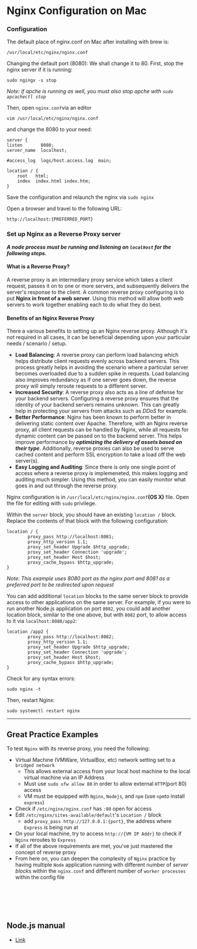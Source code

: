 # Nginx Configuration on Mac

### Configuration
The default place of nginx.conf on Mac after installing with brew is:
```
/usr/local/etc/nginx/nginx.conf
```

Changing the default port (8080):
We shall change it to 80. First, stop the nginx server if it is running:
```shell
sudo ngingx -s stop
```
*Note: if apche is running as well, you must also stop apche with `sudo apcachectl stop`*

Then, open `nginx.conf`via an editor
```shell
vim /usr/local/etc/nginx/nginx.conf
```
and change the 8080 to your need:
```
server {
listen       8080;
server_name  localhost;

#access_log  logs/host.access.log  main;

location / {
    root   html;
    index  index.html index.htm;
}
```

Save the configuration and relaunch the nginx via `sudo nginx`

Open a browser and travel to the following URL:
```
http://localhost:{PREFERRED_PORT}
```

### Set up Nginx as a Reverse Proxy server
***A node process must be running and listening on `localhost` for the following steps.***

#### What is a Reverse Proxy?
A reverse proxy is an intermediary proxy service which takes a client request, passes it on to one or more servers, and subsequently delivers the server's response to the client. A common reverse proxy configuring is to put **Nginx in front of a web server**.
Using this method will allow both web servers to work together enabling each to do what they do best.

#### Benefits of an Nginx Reverse Proxy
There a various benefits to setting up an Nginx reverse proxy. Although it's not required in all cases, it can be beneficial depending upon your particular needs / scenario / setup.

- **Load Balancing**: A reverse proxy can perform load balancing which helps distribute client requests evenly across backend servers. This process greatly helps in avoiding the scenario where a particular server becomes overloaded due to a sudden spike in requests. Load balancing also improves redundancy as if one server goes down, the reverse proxy will simply reroute requests to a different server.
- **Increased Security**: A reverse proxy also acts as a line of defense for your backend servers. Configuring a reverse proxy ensures that the identity of your backend servers remains unknown. This can greatly help in protecting your servers from attacks such as *DDoS* for example.
- **Better Performance**: Nginx has been known to perform better in delivering static content over Apache. Therefore, with an Nginx reverse proxy, all client requests can be handled by Nginx, while all requests for dynamic content can be passed on to the backend server. This helps improve performance by ***optimizing the delivery of assets based on their type***. Additionally, reverse proxies can also be used to serve cached content and perform SSL encryption to take a load off the web server(s).
- **Easy Logging and Auditing**: Since there is only one single point of access where a reverse proxy is implemeneted, this makes logging and auditing much simpler. Using this method, you can easily monitor what goes in and out through the reverse proxy.

Nginx configuration is in `/usr/local/etc/nginx/nginx.conf`**(OS X)** file. Open the file for editing with `sudo` privilege.

Within the `server` block, you should have an existing `location /` block. Replace the contents of that block with the following configuration:
```
location / {
        proxy_pass http://localhost:8081;
        proxy_http_version 1.1;
        proxy_set_header Upgrade $http_upgrade;
        proxy_set_header Connection 'upgrade';
        proxy_set_header Host $host;
        proxy_cache_bypass $http_upgrade;
}
```
*Note: This example uses 8080 port as the nginx port and 8081 as a preferred port to be redirected upon request*

You can add additional `location` blocks to the same server block to provide access to other applications on the same server. For example, if you were to run another Node.js application on port `8082`, you could add another location block, similar to the one above, but with `8082` port, to allow access to it via `localhost:8080/app2`:

```
location /app2 {
        proxy_pass http://localhost:8082;
        proxy_http_version 1.1;
        proxy_set_header Upgrade $http_upgrade;
        proxy_set_header Connection 'upgrade';
        proxy_set_header Host $host;
        proxy_cache_bypass $http_upgrade;
}
```

Check for any syntax errors:
```shell
sudo nginx -t
```
Then, restart Nginx:
```shell
sudo systemctl restart nginx
```

-------------
## Great Practice Examples
To test `Nginx` with its reverse proxy, you need the following:
 - Virtual Machine (VMWare, VirtualBox, etc) network setting set to a `bridged network`
 	- This allows external access from your local host machine to the local virtual machine via an IP Address
	- Must use `sudo ufw allow 80` in order to allow external `HTTP`(port 80) access
	- VM must be equipped with `Nginx`, `Nodejs`, and `npm` (use `npm`to install `express`)
 - Check if `/etc/nginx/nginx.conf` has `:80` open for access
 - Edit `/etc/nginx/sites-available/default`'s `Location /` block
	- add `proxy_pass http://127.0.0.1:{port}`, the address where `Express` is being run at
 - On your local machine, try to access `http://{VM IP Addr}` to check if `Nginx` reroutes to `Express`
 - If all of the above requirements are met, you've just mastered the concept of reverse proxy
 - From here on, you can deepen the complexity of `Nginx` practice by having multiple `Node` application running with different number of *server blocks* within the `nginx.conf` and different number of `worker processes` within the config file

<br></br>
<br></br>
## Node.js manual
- [Link](https://github.com/rlaxoghd94/Nginx_NodeJs_Manual/blob/master/Nodejs/README.md)
